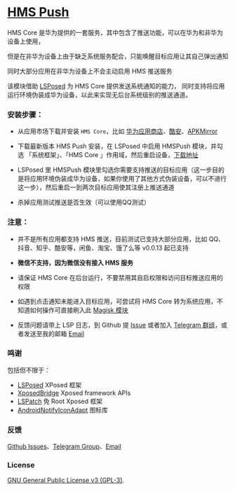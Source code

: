 [HMS Push](https://github.com/fei-ke/HMSPush)
===

HMS Core 是华为提供的一套服务，其中包含了推送功能，可以在华为和非华为设备上使用，

但是在非华为设备上由于缺乏系统服务配合，只能唤醒目标应用让其自己弹出通知    

同时大部分应用在非华为设备上不会主动启用 HMS 推送服务

该模块借助 [LSPosed](https://github.com/LSPosed/LSPosed) 为 HMS Core 提供发送系统通知的能力，
同时支持将应用运行环境伪装成华为设备，以此来实现无后台系统级别的推送通道。

### 安装步骤：
- 从应用市场下载并安装 `HMS Core`，比如 [华为应用商店](https://appgallery.huawei.com/app/C10132067)、[酷安](https://www.coolapk.com/apk/com.huawei.hwid)、[APKMirror](https://www.apkmirror.com/apk/huawei-internet-services/huawei-mobile-services)

- 下载最新版本 HMS Push 安装，在 LSPosed 中启用 HMSPush 模块，并勾选 「系统框架」、「HMS Core 」作用域，然后重启设备，[下载地址](https://github.com/fei-ke/HMSPush/releases/latest)

- LSPosed 里 HMSPush 模块里勾选你需要支持推送的目标应用（这一步目的是将应用环境伪装成华为设备，如果你使用了其他方式伪装设备，可以不进行这一步），然后重启一到两次目标应用使其注册上推送通道

- 杀掉应用测试推送是否生效（可以使用QQ测试）
　　
### 注意：
- 并不是所有应用都支持 HMS 推送，目前测试已支持大部分应用，比如 QQ、抖音、知乎、酷安等，闲鱼、淘宝、饿了么等 v0.0.13 起已支持

- **微信不支持，因为微信没有接入 HMS 服务**

- 请保证 HMS Core 在后台运行，不要禁用其自启权限和访问目标推送应用的权限

- 如遇到点击通知未能进入目标应用，可尝试将 HMS Core 转为系统应用，不知道如何操作可直接刷入此 [Magisk 模块](https://github.com/fei-ke/HMSPush/releases/download/v0.0.5/HMSCore-v0.3.zip)

- 反馈问题请带上 LSP 日志，到 Github 提 [Issue](https://github.com/fei-ke/HMSPush/issues) 或者加入 [Telegram 群组](https://t.me/HMSPush)，或者发送至我的邮箱 [Email](mailto:hmspush@yufz.one)

### 鸣谢
包括但不限于：
- [LSPosed](https://github.com/LSPosed/LSPosed) XPosed 框架
- [XposedBridge](https://github.com/rovo89/XposedBridge) Xposed framework APIs
- [LSPatch](https://github.com/LSPosed/LSPatch) 免 Root Xposed 框架
- [AndroidNotifyIconAdapt](https://github.com/fankes/AndroidNotifyIconAdapt) 图标库

### 反馈
[Github Issues](https://github.com/fei-ke/HMSPush/issues)、[Telegram Group](https://t.me/HMSPush)、[Email](mailto:hmspush@yufz.one)

### License
[GNU General Public License v3 (GPL-3)](http://www.gnu.org/copyleft/gpl.html).
